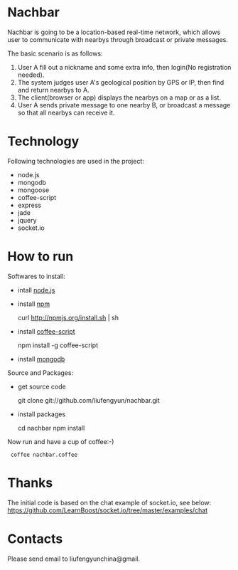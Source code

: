 # Nachbar
  Nachbar is going to be a location-based real-time network, which allows user to communicate with nearbys through broadcast or private messages.

  The basic scenario is as follows:
  1. User A fill out a nickname and some extra info, then login(No registration needed).
  2. The system judges user A's geological position by GPS or IP, then find and return nearbys to A.
  3. The client(browser or app) displays the nearbys on a map or as a list.
  4. User A sends private message to one nearby B, or broadcast a message so that all nearbys can receive it.

# Technology
  Following technologies are used in the project:
  * node.js
  * mongodb
  * mongoose
  * coffee-script
  * express
  * jade
  * jquery
  * socket.io

# How to run
  Softwares to install:  
  * intall [node.js](http://nodejs.org/)
  * install [npm](http://npmjs.org/)

     curl http://npmjs.org/install.sh | sh

  * install [coffee-script](http://jashkenas.github.com/coffee-script/)

     npm install -g coffee-script

  * install [mongodb](http://www.mongodb.org/)

  Source and Packages:
  * get source code

      git clone git://github.com/liufengyun/nachbar.git

  * install packages

      cd nachbar
      npm install

  Now run and have a cup of coffee:-)

     coffee nachbar.coffee
  
# Thanks
  The initial code is based on the chat example of socket.io, see below:
  https://github.com/LearnBoost/socket.io/tree/master/examples/chat

# Contacts
  Please send email to liufengyunchina@gmail.
